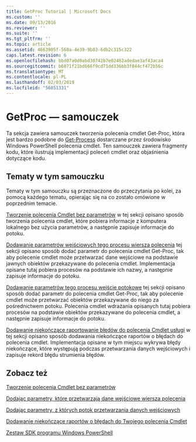 ```yaml
---
title: GetProc Tutorial | Microsoft Docs
ms.custom: ''
ms.date: 09/13/2016
ms.reviewer: ''
ms.suite: ''
ms.tgt_pltfrm: ''
ms.topic: article
ms.assetid: 4663905f-560a-4e39-9b03-6db2c315c322
caps.latest.revision: 6
ms.openlocfilehash: bbd07a0d0abd30742b7e02482adedae3af43aca4
ms.sourcegitcommit: b6871f21bd666f9cd71dd336bb3f844cf472b56c
ms.translationtype: MT
ms.contentlocale: pl-PL
ms.lasthandoff: 02/03/2019
ms.locfileid: "56851331"
---
```

# <a name="getproc-tutorial"></a>GetProc — samouczek

Ta sekcja zawiera samouczek tworzenia polecenia cmdlet Get-Proc, która jest bardzo podobne do [Get-Process](/powershell/module/Microsoft.PowerShell.Management/Get-Process) dostarczane przez środowisko Windows PowerShell polecenia cmdlet. Ten samouczek zawiera fragmenty kodu, które ilustrują implementacji poleceń cmdlet oraz objaśnienia dotyczące kodu.

## <a name="topics-in-this-tutorial"></a>Tematy w tym samouczku

Tematy w tym samouczku są przeznaczone do przeczytania po kolei, za pomocą każdego tematu, opierając się na co zostało omówione w poprzednim temacie.

[Tworzenie polecenia Cmdlet bez parametrów](./creating-a-cmdlet-without-parameters.md) w tej sekcji opisano sposób tworzenia polecenia cmdlet, które pobiera informacje z komputera lokalnego bez użycia parametrów, a następnie zapisuje informacje do potoku.

[Dodawanie parametrów wejściowych tego procesu wiersza polecenia](./adding-parameters-that-process-command-line-input.md) tej sekcji opisano sposób dodać parametr do polecenia cmdlet Get-Proc, tak aby polecenie cmdlet może przetwarzać dane wejściowe na podstawie jawnych obiektów przekazywane do polecenia cmdlet. Implementacja opisane tutaj pobiera procesów na podstawie ich nazwy, a następnie zapisuje informacje do potoku.

[Dodawanie parametrów tego procesu wejście potokowe](./adding-parameters-that-process-pipeline-input.md) tej sekcji opisano sposób dodać parametr do polecenia cmdlet Get-Proc, tak aby polecenie cmdlet może przetwarzać obiektów przekazywane do niego za pośrednictwem potoku. Polecenia cmdlet wdrażania opisanych tutaj pobiera procesów na podstawie obiektów przekazywane do polecenia cmdlet, a następnie zapisuje informacje do potoku.

[Dodawanie niekończące raportowanie błędów do polecenia Cmdlet usługi](./adding-non-terminating-error-reporting-to-your-cmdlet.md) w tej sekcji opisano sposób dodawania niekończące raportów o błędach do polecenia cmdlet. Implementacja opisane w tym miejscu wykrywa błędy niekończące, które występują podczas przetwarzania danych wejściowych i zapisuje rekord błędu strumienia błędów.

## <a name="see-also"></a>Zobacz też

[Tworzenie polecenia Cmdlet bez parametrów](./creating-a-cmdlet-without-parameters.md)

[Dodając parametry, które przetwarzają dane wejściowe wiersza polecenia](./adding-parameters-that-process-command-line-input.md)

[Dodając parametry, z których potok przetwarzania danych wejściowych](./adding-parameters-that-process-pipeline-input.md)

[Dodawanie niekończące raportów o błędach do Twojego polecenia Cmdlet](./adding-non-terminating-error-reporting-to-your-cmdlet.md)

[Zestaw SDK programu Windows PowerShell](../windows-powershell-reference.md)
